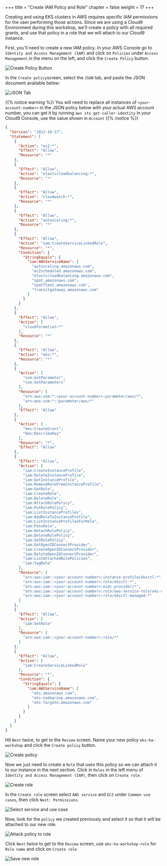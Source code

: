 +++
title = "Create IAM Policy and Role"
chapter = false
weight = 17
+++

Creating and using EKS clusters in AWS requires specific IAM permissions for the user performing those actions. Since we are using a Cloud9 Environment during this workshop, we'll create a policy with all required grants, and use that policy in a role that we will attach to our Cloud9 instance.

First, you'll need to create a new IAM policy. In your AWS Console go to `Identity and Access Management (IAM)` and click on `Policies` under `Access Management` in the menu on the left, and click the `Create Policy` button.

![Create Policy Button](/images/create-policy.png)

In the `Create policy`screen, select the `JSON` tab, and paste the JSON document available below:

![JSON Tab](/images/create-policy-json.png)

{{% notice warning %}}
You will need to replace all instances of `<your-account-number>` in the JSON policy below with your actual AWS account number, you can get it by running `aws sts get-caller-identity` in your Cloud9 Console, use the value shown in `Account`
{{% /notice %}}

```json
{
  "Version": "2012-10-17",
  "Statement": [
    {
      "Action": "ec2:*",
      "Effect": "Allow",
      "Resource": "*"
    },
    {
      "Effect": "Allow",
      "Action": "elasticloadbalancing:*",
      "Resource": "*"
    },
    {
      "Effect": "Allow",
      "Action": "cloudwatch:*",
      "Resource": "*"
    },
    {
      "Effect": "Allow",
      "Action": "autoscaling:*",
      "Resource": "*"
    },
    {
      "Effect": "Allow",
      "Action": "iam:CreateServiceLinkedRole",
      "Resource": "*",
      "Condition": {
        "StringEquals": {
          "iam:AWSServiceName": [
            "autoscaling.amazonaws.com",
            "ec2scheduled.amazonaws.com",
            "elasticloadbalancing.amazonaws.com",
            "spot.amazonaws.com",
            "spotfleet.amazonaws.com",
            "transitgateway.amazonaws.com"
          ]
        }
      }
    },
    {
      "Effect": "Allow",
      "Action": [
        "cloudformation:*"
      ],
      "Resource": "*"
    },
    {
      "Effect": "Allow",
      "Action": "eks:*",
      "Resource": "*"
    },
    {
      "Action": [
        "ssm:GetParameter",
        "ssm:GetParameters"
      ],
      "Resource": [
        "arn:aws:ssm:*:<your-account-number>:parameter/aws/*",
        "arn:aws:ssm:*::parameter/aws/*"
      ],
      "Effect": "Allow"
    },
    {
      "Action": [
        "kms:CreateGrant",
        "kms:DescribeKey"
      ],
      "Resource": "*",
      "Effect": "Allow"
    },
    {
      "Effect": "Allow",
      "Action": [
        "iam:CreateInstanceProfile",
        "iam:DeleteInstanceProfile",
        "iam:GetInstanceProfile",
        "iam:RemoveRoleFromInstanceProfile",
        "iam:GetRole",
        "iam:CreateRole",
        "iam:DeleteRole",
        "iam:AttachRolePolicy",
        "iam:PutRolePolicy",
        "iam:ListInstanceProfiles",
        "iam:AddRoleToInstanceProfile",
        "iam:ListInstanceProfilesForRole",
        "iam:PassRole",
        "iam:DetachRolePolicy",
        "iam:DeleteRolePolicy",
        "iam:GetRolePolicy",
        "iam:GetOpenIDConnectProvider",
        "iam:CreateOpenIDConnectProvider",
        "iam:DeleteOpenIDConnectProvider",
        "iam:ListAttachedRolePolicies",
        "iam:TagRole"
      ],
      "Resource": [
        "arn:aws:iam::<your-account-number>:instance-profile/eksctl-*",
        "arn:aws:iam::<your-account-number>:role/eksctl-*",
        "arn:aws:iam::<your-account-number>:oidc-provider/*",
        "arn:aws:iam::<your-account-number>:role/aws-service-role/eks-nodegroup.amazonaws.com/AWSServiceRoleForAmazonEKSNodegroup",
        "arn:aws:iam::<your-account-number>:role/eksctl-managed-*"
      ]
    },
    {
      "Effect": "Allow",
      "Action": [
        "iam:GetRole"
      ],
      "Resource": [
        "arn:aws:iam::<your-account-number>:role/*"
      ]
    },
    {
      "Effect": "Allow",
      "Action": [
        "iam:CreateServiceLinkedRole"
      ],
      "Resource": "*",
      "Condition": {
        "StringEquals": {
          "iam:AWSServiceName": [
            "eks.amazonaws.com",
            "eks-nodegroup.amazonaws.com",
            "eks-fargate.amazonaws.com"
          ]
        }
      }
    }
  ]
}
```

Hit `Next` twice, to get to the `Review` screen. Name your new policy `eks-ha-workshop` and click the `Create policy` button.

![Create policy](/images/create-policy-save.png)

Now we just need to create a `Role` that uses this policy so we can attach it to our instance in the next section. Click in `Roles` in the left menu of `Identity and Access Management (IAM)`, then click on `Create role`.

![Create role](/images/create-role.png)

In the `Create role` screen select `AWS service` and `EC2` under `Common use cases`, then click `Next: Permissions`.

![Select service and use case](/images/create-role-service.png)

Now, look for the `policy` we created previously and select it so that it will be attached to our new role.

![Attack policy to role](/images/create-role-policy.png)

Click `Next` twice to get to the `Review` screen, use `eks-ha-workshop-role` for `Role name` and click on `Create role`

![Save new role](/images/create-role-create.png)